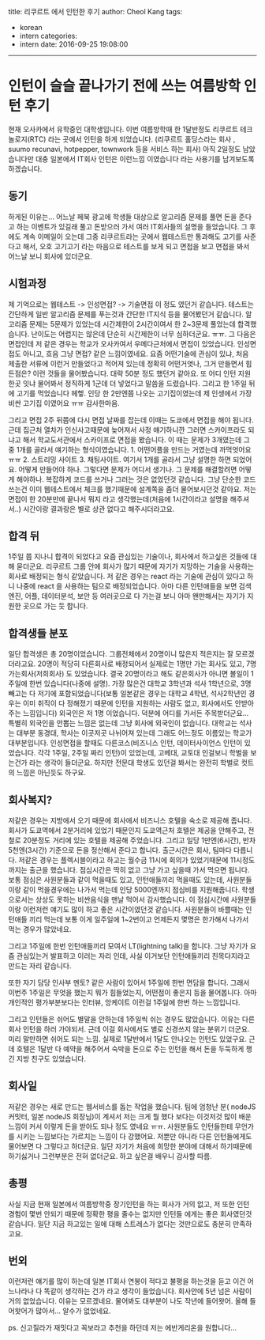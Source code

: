title: 리쿠르트 에서 인턴한 후기
author: Cheol Kang
tags:
  - korean
  - intern
categories:
  - intern
date: 2016-09-25 19:08:00
---
# 인턴이 슬슬 끝나가기 전에 쓰는 여름방학 인턴 후기

현재 오사카에서 유학중인 대학생입니다. 이번 여름방학때 한 1달반정도 리쿠르트 테크놀로지(RTC) 라는 곳에서 인턴을 하게 되었습니다. (리쿠르트 홀딩스라는 회사 , suumo recunavi, hotpepper, townwork 등을 서비스 하는 회사) 아직 2일정도 남았습니다만 대충 일본에서 IT회사 인턴은 이런느낌 이였습니다 라는 사용기를 남겨보도록 하겠습니다.

## 동기

하게된 이유는… 어느날 페북 광고에 학생들 대상으로 알고리즘 문제를 풀면 돈을 준다고 하는 이벤트가 있길래 풀고 돈받으러 가서 여러 IT회사들의 설명을 들었습니다. 그 후에도 계속 이메일이 오는데 그중 리쿠르트라는 곳에서 웹테스트만 통과해도 고기를 사준다고 해서, 오호 고기고기 라는 마음으로 테스트를 보게 되고 면접을 보고 면접을 봐서 어느날 보니 회사에 있더군요. 

## 시험과정

제 기억으로는 웹테스트 -> 인성면접? -> 기술면접 이 정도 였던거 같습니다. 테스트는 간단하게 일반 알고리즘 문제를 푸는것과 간단한 IT지식 등을 물어봤던거 같습니다. 알고리즘 문제는 5문제가 있었는데 시간제한이 2시간이여서 한 2~3문제 풀었는데 합격했습니다. 난이도는 어렵지는 않은데 단순히 시간제한이 너무 심하더군요. ㅠㅠ. 그 다음은 면접인데 저 같은 경우는 학교가 오사카여서 우메다근처에서 면접이 있었습니다. 인성면접도 아니고, 흐음 그냥 면접? 같은 느낌이였네요. 요즘 어떤기술에 관심이 있냐, 처음 제출한 서류에 이런거 만들었다고 적어져 있는데 정확히 어떤거엿나, 그거 만들면서 힘든점은? 이런 것들을 물어봤습니다. 대략 50분 정도 했던거 같아요.  또 어디 인턴 지원한곳 잇냐 물어봐서 정직하게 1군데 더 넣었다고 말씀을 드렸습니다. 그리고 한 1주일 뒤에 고기를 먹었습니다 헤헿. 인당 한 2만엔쯤 나오는 고기집이였는데 제 인생에서 가장 비싼 고기집 이였어요 ㅠㅠ 감사한마음. 

그리고 면접 2주 뒤쯤에 다시 면접 날짜를 잡는데 이때는 도쿄에서 면접을 해야 됩니다. 근데 집근처 열차가 인신사고때문에 늦어져서 사정 얘기하니깐 그러면 스카이프라도 되냐고 해서 학교도서관에서 스카이프로 면접을 봤습니다. 이 때는 문제가 3개였는데 그 중 1개를 골라서 얘기하는 형식이였습니다. 1. 어떤어플을 만드는 거였는데 까먹엇어요 ㅠㅠ 2. 스트리밍 사이트 3. 채팅사이트. 여기서 1개를 골라서 그냥 설명한 하면 되었어요. 어떻게 만들어야 하나. 그렇다면 문제가 어디서 생기나. 그 문제를 해결할려면 어떻게 해야하나. 복잡하게 코드를 쓰거나 그러는 것은 없었던것 같습니다. 그냥 단순한 코드쓰는건 이미 웹테스트에서 체크를 했기때문에 설계쪽을 좀더 물어보시던것 같아요. 저는 면접이 한 20분만에 끝나서 뭐지 라고 생각했는데(처음에 1시간이라고 설명을 해주셔서..) 시간이랑 결과랑은 별로 상관 없다고 해주시더라고요. 

## 합격 뒤

1주일 쯤 지나니 합격이 되었다고 요즘 관심있는 기술이나, 회사에서 하고싶은 것들에 대해 묻더군요. 리쿠르트 그룹 안에 회사가 많기 때문에 자기가 지망하는 기술을 사용하는 회사로 배정되는 형식 같았습니다. 저 같은 경우는 react 라는 기술에 관심이 있다고 하니 나중에 react 을 사용하는 팀으로 배정되었습니다. 아마 다른 인턴애들을 보면 검색엔진, 어플, 데이터분석, 보안 등 여러곳으로 다 가는걸 보니 아마 왠만해서는 자기가 지원한 곳으로 가는 듯 합니다.

## 합격생들 분포

일단 합격생은 총 20명이었습니다. 그룹전체에서 20명이니 많은지 적은지는 잘 모르겠더라고요. 20명이 적당히 다른회사로 배정되어서 실제로는 1명만 가는 회사도 있고, 7명 가는회사(저희회사) 도 있었습니다. 결국 20명이라고 해도 같은회사가 아니면 볼일이 1주일에 한번 있습니다(나중에 설명). 가장 많은건 대학교 3학년과 석사 1학년으로, 3명빼고는 다 저기에 포함되었습니다(보통 일본같은 경우는 대학교 4학년, 석사2학년인 경우는 이미 취직이 다 정해졌기 때문에 인턴을 지원하는 사람도 없고, 회사에서도 안받아 주는 느낌입니다) 외국인은 저 1명 이었습니다. 덕분에 어디를 가서든 주목받더군요… 특별히 외국인을 안뽑는 느낌은 없는데 그냥 회사에 외국인이 없습니다. 대학교는 석사는 대부분 동경대, 학사는 이곳저곳 나뉘어져 있는데 그래도 어느정도 이름있는 학교가 대부분입니다. 인성면접을 할때도 다른코스(비즈니스 인턴, 데이터사이언스 인턴이 있었습니다. 각각 1주일, 2주일 짜리 인턴)이 있었는데, 고베대, 교토대 인걸보니 학벌을 보는건가 라는 생각이 들더군요. 하지만 전문대 학생도 있던걸 봐서는 완전히 학벌로 컷트의 느낌은 아닌듯도 하구요. 

## 회사복지?

저같은 경우는 지방에서 오기 때문에 회사에서 비즈니스 호텔을 숙소로 제공해 줍니다.  회사가 도쿄역에서 2분거리에 있었기 때문인지 도쿄역근처 호텔은 제공을 안해주고, 전철로 20분정도 거리에 있는 호텔을 제공해 주었습니다. 그리고 일당 1만엔(6시간), 반차 5천엔(3시간)  기준으로 돈을 정산해서 준다고 합니다. 출근시간은 회사, 팀마다 다릅니다. 저같은 경우는 플렉시블이라고 하고는 월수금 11시에 회의가 있었기때문에 11시정도까지는 출근을 했습니다. 점심시간은 딱히 없고 그냥 가고 싶을때 가서 먹으면 됩니다. 보통 점심은 사원분들과 같이 먹을때도 있고, 인턴애들끼리 먹을때도 있는데, 사원분들이랑 같이 먹을경우에는 나가서 먹는데 인당 5000엔까지 점심비를 지원해줍니다. 학생으로서는 상상도 못하는 비싼음식을 맨날 먹어서 감사했습니다. 이 점심시간에 사원분들이랑 이런저런 얘기도 많이 하고 좋은 시간이였던것 같습니다. 사원분들이 바쁠때는 인턴애들 끼리 먹는데 보통 이게 일주일에 1~2번이고 언제든지 몇명은 한가해서 나가서 먹는 경우가 많았네요. 

그리고 1주일에 한번 인턴애들끼리 모여서 LT(lightning talk)을 합니다. 그냥 자기가 요즘 관심있는거 발표하고 이러는 자리 인데, 사실 이거보단 인턴애들끼리 친목다지라고 만드는 자리 같습니다. 

또한 자기 담당 인사부 멘토? 같은 사람이 있어서 1주일에 한번 면담을 합니다. 그래서 이번주 1주일은 무엇을 했는지 뭐가 힘들었는지, 어떤점이 좋은지 등을 물어봅니다. 아마 개인적인 평가부분보다는 인터뷰, 앙케이트 이런걸 1주일에 한번 하는 느낌입니다. 

그리고 인턴들은 쉬어도 별말을 안하는데 1주일씩 쉬는 경우도 많았습니다. 이유는 다른회사 인턴을 하러 가야되서. 근데 이걸 회사에서도 별로 신경쓰지 않는 분위기 더군요. 미리 말만하면 쉬어도 되는 느낌. 실제로 1달반에서 1달도 안나오는 인턴도 있었구요. 근데 호텔은 1달반 다 예약을 해주어서 숙박을 돈으로 주는 인턴을 해서 돈을 두둑하게 챙긴 지방 친구도 있었습니다.

## 회사일

저같은 경우는 새로 만드는 웹서비스를 돕는 작업을 했습니다. 팀에 엄청난 분( nodeJS 커밋터, 일본  nodeJS 회장님)이 계셔서 저는 크게 뭘 했다 보다는 이것저것 많이 배운느낌이 커서 이렇게 돈을 받아도 되나 정도 였네요 ㅠㅠ. 사원분들도 인턴들한테 무언가를 시키는 느낌보다는 가르치는 느낌이 다 강했어요. 저뿐만 아니라 다른 인턴들에게도 물어보면 다 그렇다고 하더군요. 일단 자기가 처음에 희망한 분야에 대해서 하기때문에 하기싫거나 그런부분은 전혀 없더군요. 하고 싶은걸 배우니 감사할 따름. 

## 총평

사실 지금 현재 일본에서 여름방학중 장기인턴을 하는 회사가 거의 없고, 저 또한 인턴 경험이 몇번 안되기 때문에 정확한 평을 줄수는 없지만 인턴들 에게는 좋은 회사였던것 같습니다. 일단 지금 하고있는 일에 대해 스트레스가 없다는 것만으로도 충분히 만족하고요. 

## 번외

이런저런 얘기를 많이 하는데 일본 IT회사 연봉이 적다고 불평을 하는것을 듣고 이건 어느나라나 다 똑같이 생각하는 건가 라고 생각이 들었습니다. 회사안에 5년 넘은 사람이 거의 없었습니다. 이유는 모르겠네요. 물어봐도 대부분이 나도 작년에 들어왓어. 올해 들어왓어가 많아서… 알수가 없었네요. 

ps. 신고질라가 재밋다고 꼭보라고 추천을 하던데 저는 에반게리온을 원합니다…